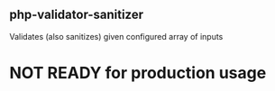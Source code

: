 ## php-validator-sanitizer

Validates (also sanitizes) given configured array of inputs



# NOT READY for production usage